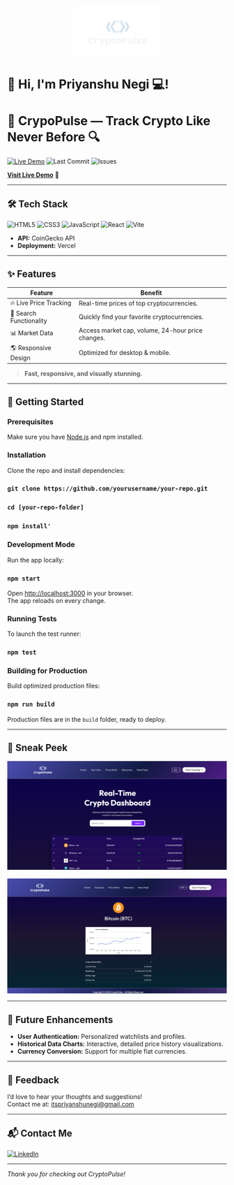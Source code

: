 <p align="center">
  <img src="./public/logo.png" width="200" alt="CryptoLive Banner" />
</p>

# 👋 Hi, I'm Priyanshu Negi 💻!

# 🚀 CrypoPulse — Track Crypto Like Never Before 🔍

[![Live Demo](https://img.shields.io/badge/Live-Demo-blue?style=for-the-badge)](https://crypto-pulse-track.netlify.app/) 
![Last Commit](https://img.shields.io/github/last-commit/Priyanshu-Negi04/Crypto-Pulse?color=blue)
![Issues](https://img.shields.io/github/issues/Priyanshu-Negi04/Crypto-Pulse)

[**Visit Live Demo**](https://crypto-pulse-track.netlify.app/) 🚀

---

## 🛠️ Tech Stack

![HTML5](https://img.shields.io/badge/HTML5-E34F26?style=for-the-badge&logo=html5&logoColor=white)
![CSS3](https://img.shields.io/badge/CSS3-1572B6?style=for-the-badge&logo=css3&logoColor=white)
![JavaScript](https://img.shields.io/badge/JavaScript-323330?style=for-the-badge&logo=javascript&logoColor=F7DF1E)
![React](https://img.shields.io/badge/React-20232A?style=for-the-badge&logo=react&logoColor=61DAFB)
![Vite](https://img.shields.io/badge/Vite-646CFF?style=for-the-badge&logo=vite&logoColor=FFD62E)
- **API:** CoinGecko API  
- **Deployment:** Vercel

---

## ✨ Features

| Feature           | Benefit                     |
|-------------------|-----------------------------|
| 🔥 Live Price Tracking      | Real-time prices of top cryptocurrencies.      |
| 🎯 Search Functionality     | Quickly find your favorite cryptocurrencies.    |
| 📊 Market Data             | Access market cap, volume, 24-hour price changes. |
| 🌎 Responsive Design       | Optimized for desktop & mobile.                   |


> **Fast, responsive, and visually stunning.**

---

## 🚀 Getting Started

### Prerequisites
Make sure you have [Node.js](https://nodejs.org/) and npm installed.

### Installation
Clone the repo and install dependencies:

### `git clone https://github.com/yourusername/your-repo.git`
### `cd [your-repo-folder]`
### `npm install'`



### Development Mode
Run the app locally:   

### `npm start`


Open [http://localhost:3000](http://localhost:3000) in your browser.  
The app reloads on every change.

### Running Tests
To launch the test runner:

### `npm test`

### Building for Production
Build optimized production files:

### `npm run build`


Production files are in the `build` folder, ready to deploy.

---

## 👀 Sneak Peek

<p align="center">
  <img src="demo1.png" alt="App Screenshot 1" />
  </br>
  </br>
  <img src="demo2.png" alt="App Screenshot 2" />
</p>

---

## 🔮 Future Enhancements

- **User Authentication:** Personalized watchlists and profiles.  
- **Historical Data Charts:** Interactive, detailed price history visualizations.  
- **Currency Conversion:** Support for multiple fiat currencies.  

---

## 💬 Feedback

I’d love to hear your thoughts and suggestions!  
Contact me at: [itspriyanshunegi@gmail.com](mailto:itspriyanshunegi@gmail.com)

---

## 📬 Contact Me

[![LinkedIn](https://img.shields.io/badge/LinkedIn-0A66C2?style=for-the-badge&logo=linkedin&logoColor=white)](https://www.linkedin.com/in/priyanshu-negi/)

---

*Thank you for checking out CryptoPulse!*
